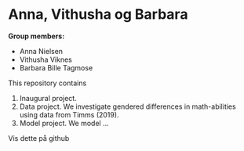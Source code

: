 # Anna, Vithusha og Barbara

**Group members:**
- Anna Nielsen
- Vithusha Viknes
- Barbara Bille Tagmose

This repository contains  
1. Inaugural project. 
2. Data project. We investigate gendered differences in math-abilities using data from Timms (2019).
3. Model project. We model ...

Vis dette på github